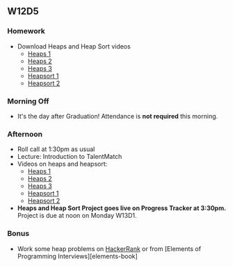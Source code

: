 ## W12D5
### Homework
* Download Heaps and Heap Sort videos
    * [Heaps 1][heaps1]
    * [Heaps 2][heaps2]
    * [Heaps 3][heaps3]
    * [Heapsort 1][heapsort1]
    * [Heapsort 2][heapsort2]

### Morning Off
* It's the day after Graduation! Attendance is **not required** this morning.

### Afternoon

* Roll call at 1:30pm as usual
* Lecture: Introduction to TalentMatch
* Videos on heaps and heapsort:
   * [Heaps 1][heaps1]
   * [Heaps 2][heaps2]
   * [Heaps 3][heaps3]
   * [Heapsort 1][heapsort1]
   * [Heapsort 2][heapsort2]
* **Heaps and Heap Sort Project goes live on Progress Tracker at 3:30pm.** Project is due at noon on Monday W13D1.

### Bonus

* Work some heap problems on [HackerRank][hackerrank] or from [Elements of Programming Interviews][elements-book]

<!-- LINKS -->
<!-- Job Search Projects -->

<!-- Technical Interview Resources -->
[interview-questions]: https://docs.google.com/a/appacademy.io/spreadsheet/ccc?key=0AnnoREts_wUydHN3UGZfbDZIME1VTEY3Y3pUNWpZZGc#gid=0
[HackerRank]: https://www.hackerrank.com/
[codility]: https://codility.com/
[Codility]: https://codility.com/

<!-- Algorithms Projects & Lectures -->
[heaps1]: https://vimeo.com/191997749/b59a137b19
[heaps2]: https://vimeo.com/191997750/83ff39ba6a
[heaps3]: https://vimeo.com/191997751/6db2554bbb
[heapsort1]: https://vimeo.com/191997808/3d0a223bb1
[heapsort2]: https://vimeo.com/191997809/849cf1b7ad

[heaps-heapsort]: https://github.com/appacademy/job-search-curriculum/tree/master/SF/algorithms/w12d1/project3
